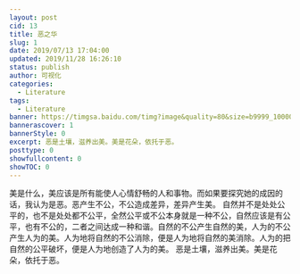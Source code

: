 ```yaml
---
layout: post
cid: 13
title: 恶之华
slug: 1
date: 2019/07/13 17:04:00
updated: 2019/11/28 16:26:10
status: publish
author: 可视化
categories: 
  - Literature
tags:
  - Literature
banner: https://timgsa.baidu.com/timg?image&quality=80&size=b9999_10000&sec=1563018712053&di=e22a6a10bfb5565b5e5f94b5efbf874a&imgtype=0&src=http%3A%2F%2Fn.sinaimg.cn%2Fsinacn%2Fw2048h965%2F20180306%2F96b5-fxipenn6477837.jpg
bannerascover: 1
bannerStyle: 0
excerpt: 恶是土壤，滋养出美。美是花朵，依托于恶。
posttype: 0
showfullcontent: 0
showTOC: 0
---
```



美是什么，美应该是所有能使人心情舒畅的人和事物。而如果要探究她的成因的话，我认为是恶。恶产生不公，不公造成差异，差异产生美。
自然并不是处处公平的，也不是处处都不公平，全然公平或不公本身就是一种不公，自然应该是有公平，也有不公的，二者之间达成一种和谐。自然的不公产生自然的美，人为的不公产生人为的美。人为地将自然的不公消除，便是人为地将自然的美消除。人为的把自然的公平破坏，便是人为地创造了人为的美。
恶是土壤，滋养出美。美是花朵，依托于恶。